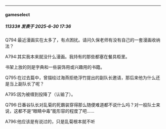 ﻿
*****

####  gameselect  
##### 11333#       发表于 2025-6-30 17:36

Q794:最近漫画实在太多了，有点困扰。请问久保老师有没有自己的一套漫画收纳法？

A794:其实我本来就没什么漫画。我持有的那些都塞在餐具柜里。

书架上放的则是字典和一些装饰用或兴趣用的书籍。

Q795:在过去篇中，曾描绘过海燕拒绝浮竹提出的副队长邀请，那后来他为什么还是当上副队长了呢？

A795:因为被缠到投降了（认输了）。

Q796:日番谷队长对乱菊的死霸装穿得那么随便难道都不说什么吗？对一般队士来说，这都不是“眼睛中毒”能形容的程度了吧……

A796:他应该是有说过的，只是乱菊根本就不听

